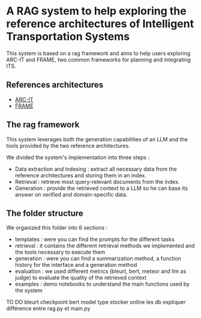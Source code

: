 # A RAG system to help exploring the reference architectures of Intelligent Transportation Systems

This system is based on a rag framework and aims to help users exploring ARC-IT and FRAME, two common frameworks for planning and integrating ITS.

## References architectures
- [ARC-IT](https://www.arc-it.net/)
- [FRAME](https://frame-online.eu/)

## The rag framework 
This system leverages both the generation capabilities of an LLM and the tools provided by the two reference architectures.

We divided the system's implementation into three steps :
- Data extraction and indexing : extract all necessary data from the reference architectures and storing them in an index.
- Retrieval : retrieve most query-relevant documents from the index.
- Generation : provide the retrieved context to a LLM so he can base its answer on verified and domain-specific data. 

## The folder structure
We organized this folder into 6 sections :
- templates : were you can find the prompts for the different tasks
- retrieval : it contains the different retrieval methods we implemented and the tools necessary to execute them
- generation : were you can find a summarization method, a function history for the interface and a generation method
- evaluation : we used different metrics (bleurt, bert, meteor and llm as judge) to evaluate the quality of the retrieved context
- examples : demo notebooks to understand the main functions used by the system

TO DO 
bleurt checkpoint
bert model type
stocker online les db
expliquer différence entre rag.py et main.py